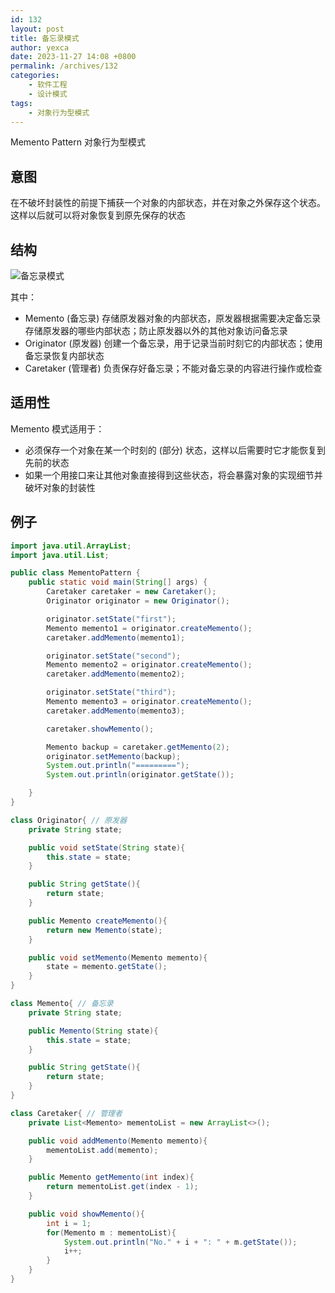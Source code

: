 ```yaml
---
id: 132
layout: post
title: 备忘录模式
author: yexca
date: 2023-11-27 14:08 +0800
permalink: /archives/132
categories:
    - 软件工程
    - 设计模式
tags:
    - 对象行为型模式
---
```


Memento Pattern 对象行为型模式

## 意图

在不破坏封装性的前提下捕获一个对象的内部状态，并在对象之外保存这个状态。这样以后就可以将对象恢复到原先保存的状态

## 结构

![备忘录模式](https://cdn.jsdelivr.net/gh/yexca/picx-images-hosting@master/2023/03-设计模式/备忘录模式.5pa8d63vllc0.webp)

其中：

* Memento (备忘录) 存储原发器对象的内部状态，原发器根据需要决定备忘录存储原发器的哪些内部状态；防止原发器以外的其他对象访问备忘录
* Originator (原发器) 创建一个备忘录，用于记录当前时刻它的内部状态；使用备忘录恢复内部状态
* Caretaker (管理者) 负责保存好备忘录；不能对备忘录的内容进行操作或检查

## 适用性

Memento 模式适用于：

* 必须保存一个对象在某一个时刻的 (部分) 状态，这样以后需要时它才能恢复到先前的状态
* 如果一个用接口来让其他对象直接得到这些状态，将会暴露对象的实现细节并破坏对象的封装性

## 例子

```java
import java.util.ArrayList;
import java.util.List;

public class MementoPattern {
    public static void main(String[] args) {
        Caretaker caretaker = new Caretaker();
        Originator originator = new Originator();

        originator.setState("first");
        Memento memento1 = originator.createMemento();
        caretaker.addMemento(memento1);

        originator.setState("second");
        Memento memento2 = originator.createMemento();
        caretaker.addMemento(memento2);

        originator.setState("third");
        Memento memento3 = originator.createMemento();
        caretaker.addMemento(memento3);

        caretaker.showMemento();

        Memento backup = caretaker.getMemento(2);
        originator.setMemento(backup);
        System.out.println("=========");
        System.out.println(originator.getState());

    }
}

class Originator{ // 原发器
    private String state;

    public void setState(String state){
        this.state = state;
    }

    public String getState(){
        return state;
    }

    public Memento createMemento(){
        return new Memento(state);
    }

    public void setMemento(Memento memento){
        state = memento.getState();
    }
}

class Memento{ // 备忘录
    private String state;

    public Memento(String state){
        this.state = state;
    }

    public String getState(){
        return state;
    }
}

class Caretaker{ // 管理者
    private List<Memento> mementoList = new ArrayList<>();

    public void addMemento(Memento memento){
        mementoList.add(memento);
    }

    public Memento getMemento(int index){
        return mementoList.get(index - 1);
    }

    public void showMemento(){
        int i = 1;
        for(Memento m : mementoList){
            System.out.println("No." + i + ": " + m.getState());
            i++;
        }
    }
}
```


